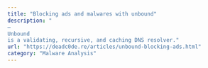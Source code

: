 ```yaml
---
title: "Blocking ads and malwares with unbound"
description: "
–
Unbound
is a validating, recursive, and caching DNS resolver."
url: "https://deadc0de.re/articles/unbound-blocking-ads.html"
category: "Malware Analysis"
---
```

